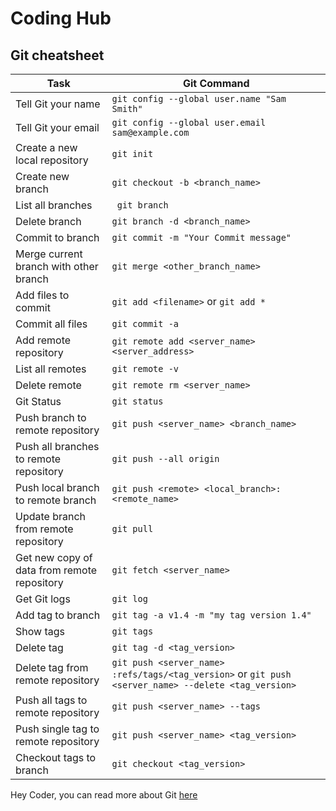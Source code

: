 # Coding Hub 
## Git cheatsheet
| Task | Git Command
| -------- | -------- |
| Tell Git your name | ```git config --global user.name "Sam Smith" ```|
| Tell Git your email | ``` git config --global user.email sam@example.com ```|
| Create a new local repository | ```git init```|
| Create new branch | ```git checkout -b <branch_name> ```|
| List all branches | ``` git branch```|
| Delete branch | ``` git branch -d <branch_name> ```|
| Commit to branch | ```git commit -m "Your Commit message"```|
| Merge current branch with other branch | ```git merge <other_branch_name> ```
| Add files to commit| ```git add <filename>``` or ```git add * ```|
| Commit all files | ```git commit -a```|
| Add remote repository | ```git remote add <server_name> <server_address>```|
| List all remotes | ```git remote -v ```|
| Delete remote | ```git remote rm <server_name>```|
| Git Status | ```git status```|
| Push branch to remote repository| ```git push <server_name> <branch_name>```|
| Push all branches to remote repository | ```git push --all origin```|
| Push local branch to remote branch | ```git push <remote> <local_branch>:<remote_name>```|
|Update branch from remote repository| ```git pull```|
| Get new copy of data from remote repository| ```git fetch <server_name>```|
| Get Git logs| ```git log```|
| Add tag to branch | ```git tag -a v1.4 -m "my tag version 1.4"``` |
| Show tags | ```git tags```|
| Delete tag | ```git tag -d <tag_version>```|
| Delete tag from remote repository | ```git push <server_name> :refs/tags/<tag_version>``` or ```git push <server_name> --delete <tag_version>```|
| Push all tags to remote repository | ```git push <server_name> --tags ```|
| Push single tag to remote repository| ```git push <server_name> <tag_version>```|
| Checkout tags to branch | ```git checkout <tag_version>```|

Hey Coder, you can read more about Git [here](https://git-scm.com/doc)
